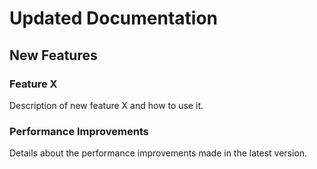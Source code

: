 # Updated Documentation

## New Features

### Feature X

Description of new feature X and how to use it.

### Performance Improvements

Details about the performance improvements made in the latest version.